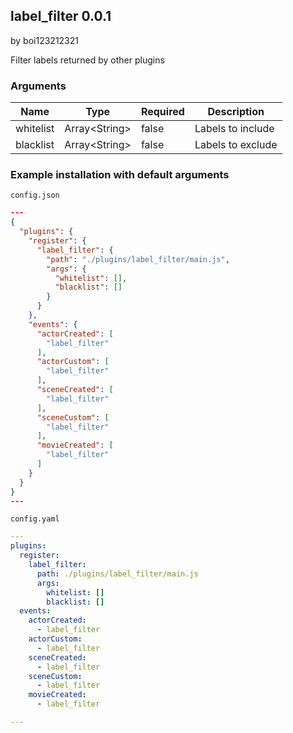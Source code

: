 ## label_filter 0.0.1

by boi123212321

Filter labels returned by other plugins

### Arguments

| Name      | Type          | Required | Description       |
| --------- | ------------- | -------- | ----------------- |
| whitelist | Array&lt;String&gt; | false    | Labels to include |
| blacklist | Array&lt;String&gt; | false    | Labels to exclude |

### Example installation with default arguments

`config.json`
```json
---
{
  "plugins": {
    "register": {
      "label_filter": {
        "path": "./plugins/label_filter/main.js",
        "args": {
          "whitelist": [],
          "blacklist": []
        }
      }
    },
    "events": {
      "actorCreated": [
        "label_filter"
      ],
      "actorCustom": [
        "label_filter"
      ],
      "sceneCreated": [
        "label_filter"
      ],
      "sceneCustom": [
        "label_filter"
      ],
      "movieCreated": [
        "label_filter"
      ]
    }
  }
}
---
```

`config.yaml`
```yaml
---
plugins:
  register:
    label_filter:
      path: ./plugins/label_filter/main.js
      args:
        whitelist: []
        blacklist: []
  events:
    actorCreated:
      - label_filter
    actorCustom:
      - label_filter
    sceneCreated:
      - label_filter
    sceneCustom:
      - label_filter
    movieCreated:
      - label_filter

---
```
